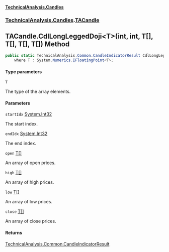 #### [TechnicalAnalysis\.Candles](Atypical.TechnicalAnalysis.Candles.md 'Atypical\.TechnicalAnalysis\.Candles')
### [TechnicalAnalysis\.Candles](Atypical.TechnicalAnalysis.Candles.md#TechnicalAnalysis.Candles 'TechnicalAnalysis\.Candles').[TACandle](TACandle.md 'TechnicalAnalysis\.Candles\.TACandle')

## TACandle\.CdlLongLeggedDoji\<T\>\(int, int, T\[\], T\[\], T\[\], T\[\]\) Method

```csharp
public static TechnicalAnalysis.Common.CandleIndicatorResult CdlLongLeggedDoji<T>(int startIdx, int endIdx, T[] open, T[] high, T[] low, T[] close)
    where T : System.Numerics.IFloatingPoint<T>;
```
#### Type parameters

<a name='TechnicalAnalysis.Candles.TACandle.CdlLongLeggedDoji_T_(int,int,T[],T[],T[],T[]).T'></a>

`T`

The type of the array elements\.
#### Parameters

<a name='TechnicalAnalysis.Candles.TACandle.CdlLongLeggedDoji_T_(int,int,T[],T[],T[],T[]).startIdx'></a>

`startIdx` [System\.Int32](https://docs.microsoft.com/en-us/dotnet/api/System.Int32 'System\.Int32')

The start index\.

<a name='TechnicalAnalysis.Candles.TACandle.CdlLongLeggedDoji_T_(int,int,T[],T[],T[],T[]).endIdx'></a>

`endIdx` [System\.Int32](https://docs.microsoft.com/en-us/dotnet/api/System.Int32 'System\.Int32')

The end index\.

<a name='TechnicalAnalysis.Candles.TACandle.CdlLongLeggedDoji_T_(int,int,T[],T[],T[],T[]).open'></a>

`open` [T](TACandle.CdlLongLeggedDoji_T_(int,int,T[],T[],T[],T[]).md#TechnicalAnalysis.Candles.TACandle.CdlLongLeggedDoji_T_(int,int,T[],T[],T[],T[]).T 'TechnicalAnalysis\.Candles\.TACandle\.CdlLongLeggedDoji\<T\>\(int, int, T\[\], T\[\], T\[\], T\[\]\)\.T')[\[\]](https://docs.microsoft.com/en-us/dotnet/api/System.Array 'System\.Array')

An array of open prices\.

<a name='TechnicalAnalysis.Candles.TACandle.CdlLongLeggedDoji_T_(int,int,T[],T[],T[],T[]).high'></a>

`high` [T](TACandle.CdlLongLeggedDoji_T_(int,int,T[],T[],T[],T[]).md#TechnicalAnalysis.Candles.TACandle.CdlLongLeggedDoji_T_(int,int,T[],T[],T[],T[]).T 'TechnicalAnalysis\.Candles\.TACandle\.CdlLongLeggedDoji\<T\>\(int, int, T\[\], T\[\], T\[\], T\[\]\)\.T')[\[\]](https://docs.microsoft.com/en-us/dotnet/api/System.Array 'System\.Array')

An array of high prices\.

<a name='TechnicalAnalysis.Candles.TACandle.CdlLongLeggedDoji_T_(int,int,T[],T[],T[],T[]).low'></a>

`low` [T](TACandle.CdlLongLeggedDoji_T_(int,int,T[],T[],T[],T[]).md#TechnicalAnalysis.Candles.TACandle.CdlLongLeggedDoji_T_(int,int,T[],T[],T[],T[]).T 'TechnicalAnalysis\.Candles\.TACandle\.CdlLongLeggedDoji\<T\>\(int, int, T\[\], T\[\], T\[\], T\[\]\)\.T')[\[\]](https://docs.microsoft.com/en-us/dotnet/api/System.Array 'System\.Array')

An array of low prices\.

<a name='TechnicalAnalysis.Candles.TACandle.CdlLongLeggedDoji_T_(int,int,T[],T[],T[],T[]).close'></a>

`close` [T](TACandle.CdlLongLeggedDoji_T_(int,int,T[],T[],T[],T[]).md#TechnicalAnalysis.Candles.TACandle.CdlLongLeggedDoji_T_(int,int,T[],T[],T[],T[]).T 'TechnicalAnalysis\.Candles\.TACandle\.CdlLongLeggedDoji\<T\>\(int, int, T\[\], T\[\], T\[\], T\[\]\)\.T')[\[\]](https://docs.microsoft.com/en-us/dotnet/api/System.Array 'System\.Array')

An array of close prices\.

#### Returns
[TechnicalAnalysis\.Common\.CandleIndicatorResult](https://docs.microsoft.com/en-us/dotnet/api/TechnicalAnalysis.Common.CandleIndicatorResult 'TechnicalAnalysis\.Common\.CandleIndicatorResult')